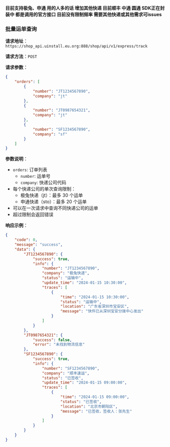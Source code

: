 **目前支持极兔、申通 用的人多的话 增加其他快递 目前顺丰 中通 圆通 SDK正在封装中 都是调用的官方接口 目前没有限制频率 需要其他快递或其他需求可issues**


### 批量运单查询

**请求地址**：`https://shop_api.uinstall.eu.org:888/shop/api/v1/express/track`

**请求方法**：`POST`

**请求参数**：
```json
{
    "orders": [
        {
            "number": "JT1234567890",
            "company": "jt"
        },
        {
            "number": "JT0987654321",
            "company": "jt"
        },
        {
            "number": "SF1234567890",
            "company": "sf"
        }
    ]
}
```

**参数说明**：
- `orders`: 订单列表
  - `number`: 运单号
  - `company`: 快递公司代码
- 每个快递公司的单次查询限制：
  - 极兔快递（jt）：最多 30 个运单
  - 申通快递（sto）：最多 20 个运单
- 可以在一次请求中查询不同快递公司的运单
- 超过限制会返回错误

**响应示例**：
```json
{
    "code": 0,
    "message": "success",
    "data": {
        "JT1234567890": {
            "success": true,
            "info": {
                "number": "JT1234567890",
                "company": "极兔快递",
                "status": "运输中",
                "update_time": "2024-01-15 10:30:00",
                "traces": [
                    {
                        "time": "2024-01-15 10:30:00",
                        "status": "运输中",
                        "location": "广东省深圳市宝安区",
                        "message": "快件已从深圳宝安分拨中心发出"
                    }
                ]
            }
        },
        "JT0987654321": {
            "success": false,
            "error": "未找到物流信息"
        },
        "SF1234567890": {
            "success": true,
            "info": {
                "number": "SF1234567890",
                "company": "顺丰速运",
                "status": "已签收",
                "update_time": "2024-01-15 09:00:00",
                "traces": [
                    {
                        "time": "2024-01-15 09:00:00",
                        "status": "已签收",
                        "location": "北京市朝阳区",
                        "message": "已签收，签收人：张先生"
                    }
                ]
            }
        }
    }
}
```
